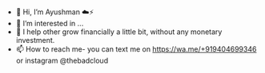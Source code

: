 - 👋 Hi, I’m Ayushman ☁️⚡
- 👀 I’m interested in ...
- 🌱 I help other grow financially a little bit, without any monetary investment.
- 📫 How to reach me- you can text me on https://wa.me/+919404699346 or instagram @thebadcloud 

<!---
Thebadcloud/Thebadcloud is a ✨ special ✨ repository because its `README.md` (this file) appears on your GitHub profile.
You can click the Preview link to take a look at your changes.
--->
